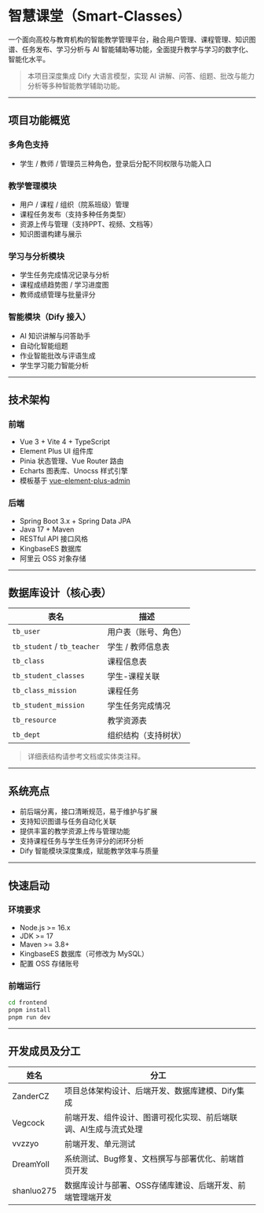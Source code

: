 # 智慧课堂（Smart-Classes）

一个面向高校与教育机构的智能教学管理平台，融合用户管理、课程管理、知识图谱、任务发布、学习分析与 AI 智能辅助等功能，全面提升教学与学习的数字化、智能化水平。

> 本项目深度集成 Dify 大语言模型，实现 AI 讲解、问答、组题、批改与能力分析等多种智能教学辅助功能。

---

## 项目功能概览

### 多角色支持

- 学生 / 教师 / 管理员三种角色，登录后分配不同权限与功能入口

### 教学管理模块

- 用户 / 课程 / 组织（院系班级）管理
- 课程任务发布（支持多种任务类型）
- 资源上传与管理（支持PPT、视频、文档等）
- 知识图谱构建与展示

### 学习与分析模块

- 学生任务完成情况记录与分析
- 课程成绩趋势图 / 学习进度图
- 教师成绩管理与批量评分

### 智能模块（Dify 接入）

- AI 知识讲解与问答助手
- 自动化智能组题
- 作业智能批改与评语生成
- 学生学习能力智能分析

---

## 技术架构

### 前端

- Vue 3 + Vite 4 + TypeScript
- Element Plus UI 组件库
- Pinia 状态管理、Vue Router 路由
- Echarts 图表库、Unocss 样式引擎
- 模板基于 [vue-element-plus-admin](https://github.com/tookit/vue-element-admin)

### 后端

- Spring Boot 3.x + Spring Data JPA
- Java 17 + Maven
- RESTful API 接口风格
- KingbaseES 数据库
- 阿里云 OSS 对象存储

---

## 数据库设计（核心表）

| 表名                        | 描述                 |
| --------------------------- | -------------------- |
| `tb_user`                   | 用户表（账号、角色） |
| `tb_student` / `tb_teacher` | 学生 / 教师信息表    |
| `tb_class`                  | 课程信息表           |
| `tb_student_classes`        | 学生-课程关联        |
| `tb_class_mission`          | 课程任务             |
| `tb_student_mission`        | 学生任务完成情况     |
| `tb_resource`               | 教学资源表           |
| `tb_dept`                   | 组织结构（支持树状） |

>  详细表结构请参考文档或实体类注释。

---

## 系统亮点

- 前后端分离，接口清晰规范，易于维护与扩展
- 支持知识图谱与任务自动化关联
- 提供丰富的教学资源上传与管理功能
- 支持课程任务与学生任务评分的闭环分析
- Dify 智能模块深度集成，赋能教学效率与质量

---

## 快速启动

### 环境要求

- Node.js >= 16.x
- JDK >= 17
- Maven >= 3.8+
- KingbaseES 数据库（可修改为 MySQL）
- 配置 OSS 存储账号

### 前端运行

```bash
cd frontend
pnpm install
pnpm run dev
```

------

## 开发成员及分工

| 姓名       | 分工                                                         |
| ---------- | ------------------------------------------------------------ |
| ZanderCZ   | 项目总体架构设计、后端开发、数据库建模、Dify集成             |
| Vegcock    | 前端开发、组件设计、图谱可视化实现、前后端联调、AI生成与流式处理 |
| vvzzyo     | 前端开发、单元测试                                           |
| DreamYoll  | 系统测试、Bug修复、文档撰写与部署优化、前端首页开发          |
| shanluo275 | 数据库设计与部署、OSS存储库建设、后端开发、前端管理端开发    |

